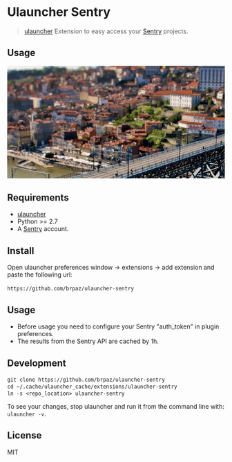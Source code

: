 # Ulauncher Sentry

> [ulauncher](https://ulauncher.io/) Extension to easy access your [Sentry](https://sentry.io) projects.

## Usage

![demo](demo.gif)

## Requirements

* [ulauncher](https://ulauncher.io/)
* Python >= 2.7
* A [Sentry](https://sentry.io) account.

## Install

Open ulauncher preferences window -> extensions -> add extension and paste the following url:

```https://github.com/brpaz/ulauncher-sentry```

## Usage

* Before usage you need to configure your Sentry "auth_token" in plugin preferences.
* The results from the Sentry API are cached by 1h.
 
## Development

```
git clone https://github.com/brpaz/ulauncher-sentry
cd ~/.cache/ulauncher_cache/extensions/ulauncher-sentry
ln -s <repo_location> ulauncher-sentry
```

To see your changes, stop ulauncher and run it from the command line with: ```ulauncher -v```.

## License 

MIT
